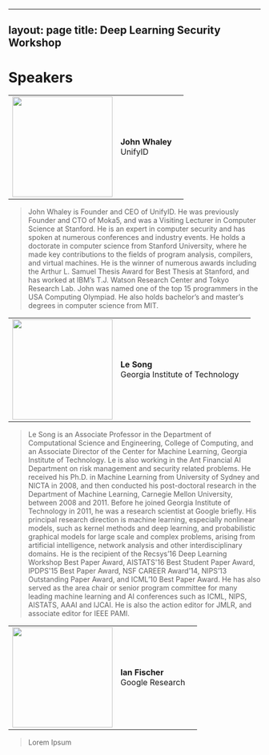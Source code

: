 
---
layout: page
title: Deep Learning Security Workshop
---

Speakers
===================

|   |   |   |
|---|---|---|
|<img src="https://unify.id/images/John.jpeg" width=200> | __John Whaley__ <br> UnifyID |
>John Whaley is Founder and CEO of UnifyID. He was previously Founder and CTO of Moka5, and was a Visiting Lecturer in Computer Science at Stanford. He is an expert in computer security and has spoken at numerous conferences and industry events. He holds a doctorate in computer science from Stanford University, where he made key contributions to the fields of program analysis, compilers, and virtual machines. He is the winner of numerous awards including the Arthur L. Samuel Thesis Award for Best Thesis at Stanford, and has worked at IBM’s T.J. Watson Research Center and Tokyo Research Lab. John was named one of the top 15 programmers in the USA Computing Olympiad. He also holds bachelor’s and master’s degrees in computer science from MIT. 

|   |   |   |
|---|---|---|
|<img src="https://www.cc.gatech.edu/~lsong/resources/ls.png" width=200/> | **Le Song**<br> Georgia Institute of Technology |
>Le Song is an Associate Professor in the Department of Computational Science and Engineering, College of Computing, and an Associate Director of the Center for Machine Learning, Georgia Institute of Technology. Le is also working in the Ant Financial AI Department on risk management and security related problems. He received his Ph.D. in Machine Learning from University of Sydney and NICTA in 2008, and then conducted his post-doctoral research in the Department of Machine Learning, Carnegie Mellon University, between 2008 and 2011. Before he joined Georgia Institute of Technology in 2011, he was a research scientist at Google briefly. His principal research direction is machine learning, especially nonlinear models, such as kernel methods and deep learning, and probabilistic graphical models for large scale and complex problems, arising from artificial intelligence, network analysis and other interdisciplinary domains. He is the recipient of the Recsys’16 Deep Learning Workshop Best Paper Award, AISTATS'16 Best Student Paper Award, IPDPS'15 Best Paper Award, NSF CAREER Award’14, NIPS’13 Outstanding Paper Award, and ICML’10 Best Paper Award. He has also served as the area chair or senior program committee for many leading machine learning and AI conferences such as ICML, NIPS, AISTATS, AAAI and IJCAI. He is also the action editor for JMLR, and associate editor for IEEE PAMI. 

|   |   |   |
|---|---|---|
|<img src="https://d1qb2nb5cznatu.cloudfront.net/users/397970-medium_jpg?1405630157" width=200/> | **Ian Fischer**<br> Google Research |
> Lorem Ipsum

